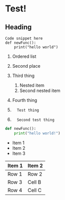 # Test!

## Heading

```
Code snippet here
def newFunc():
    print("hello world")
```

1.  Ordered list
1.  Second place
1.  Third thing
    1. Nested item
    1. Second nested item
1.  Fourth thing

1.       Test thing
1.       Second test thing

```python
def newFunc():
    print("hello world!")
```

- Item 1
- Item 2
- Item 3

| Item 1 | Item 2 |
| ------ | ------ |
| Row 1  | Row 2  |
| Row 3  | Cell B |
| Row 4  | Cell C |
